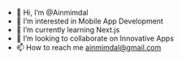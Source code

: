 - 👋 Hi, I’m @Ainmimdal
- 👀 I’m interested in Mobile App Development
- 🌱 I’m currently learning Next.js
- 💞️ I’m looking to collaborate on Innovative Apps
- 📫 How to reach me ainmimdal@gmail.com

<!---
Ainmimdal/Ainmimdal is a ✨ special ✨ repository because its `README.md` (this file) appears on your GitHub profile.
You can click the Preview link to take a look at your changes.
--->
